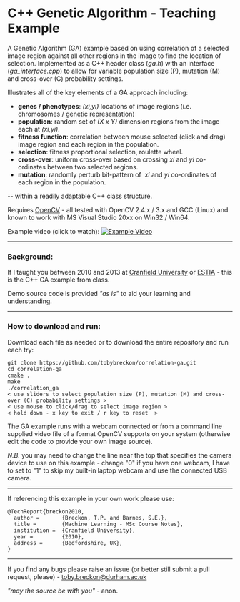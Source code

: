 # C++ Genetic Algorithm - Teaching Example

A Genetic Algorithm (GA) example based on using correlation of a selected image region against all other regions in the image to find the location of selection.
Implemented as a C++ header class (_ga.h_) with an interface (_ga_interface.cpp_) to allow for variable population size (P), mutation (M) and cross-over (C) probability settings.

Illustrates all of the key elements of a GA approach including:

- **genes / phenotypes**: _(xi,yi)_ locations of image regions (i.e. chromosomes / genetic representation)
- **population**: random set of _(X x Y)_ dimension regions from the image each at _(xi,yi)_.
- **fitness function**: correlation between mouse selected (click and drag) image region and each region in the population.
- **selection**: fitness proportional selection, roulette wheel.
- **cross-over**: uniform cross-over based on crossing _xi_ and _yi_ co-ordinates between two selected regions.
- **mutation**: randomly perturb bit-pattern of  _xi_ and _yi_ co-ordinates of each region in the population.

-- within a readily adaptable C++ class structure.

Requires [OpenCV](http://www.opencv.org) - all tested with OpenCV 2.4.x / 3.x and GCC (Linux) and known to work with MS Visual Studio 20xx on Win32 / Win64.

Example video (click to watch):
[![Example Video](http://img.youtube.com/vi/7cjkJ7xa84Q/0.jpg)](http://www.youtube.com/watch?v=7cjkJ7xa84Q)

---

### Background:

If I taught you between 2010 and 2013 at [Cranfield University](http://www.cranfield.ac.uk) or [ESTIA](http://www.estia.fr) - this is the C++ GA example from class.

Demo source code is provided _"as is"_ to aid your learning and understanding.

---

### How to download and run:

Download each file as needed or to download the entire repository and run each try:

```
git clone https://github.com/tobybreckon/correlation-ga.git
cd correlation-ga
cmake .
make
./correlation_ga
< use sliders to select population size (P), mutation (M) and cross-over (C) probability settings >
< use mouse to click/drag to select image region >
< hold down - x key to exit / r key to reset  >
```

The GA example runs with a webcam connected or from a command line supplied video file of a format OpenCV supports on your system (otherwise edit the code to provide your own image source).

_N.B._ you may need to change the line near the top that specifies the camera device to use on this example - change "0" if you have one webcam, I have to set to "1" to skip my built-in laptop webcam and use the connected USB camera.

---

If referencing this example in your own work please use:
```
@TechReport{breckon2010,
  author =       {Breckon, T.P. and Barnes, S.E.},
  title =        {Machine Learning - MSc Course Notes},
  institution =  {Cranfield University},
  year =         {2010},
  address =      {Bedfordshire, UK},
}
```

---

If you find any bugs please raise an issue (or better still submit a pull request, please) - toby.breckon@durham.ac.uk

_"may the source be with you"_ - anon.
